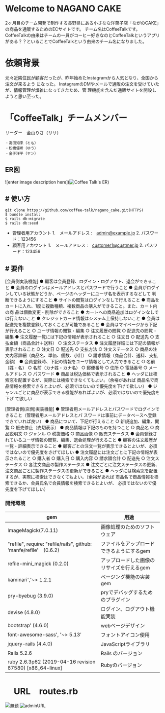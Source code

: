 
# Welcome to  NAGANO CAKE

2ヶ月目のチーム開発で制作する長野県にある小さなな洋菓子店「ながのCAKE」の商品を通販するためのECサイトです。
チーム名はCoffeeTalkです。CoffeeTalkの由来はチームの一員がコーヒー好きなのとCoffeeTalkというアプリがある？？といることでCoffeeTalkという由来のチーム名になりました。

# 依頼背景
元々近隣住民が顧客だったが、昨年始めたInstagramから人気となり、全国から注文が来るよう になった。 InstagramのDMやメールで通販の注文を受けていたが、情報管理が煩雑になってきたため、管 理機能を含んだ通販サイトを開設しようと思い至った。

# 「CoffeeTalk」チームメンバー
リーダー　金山りさ（リサ）
	
	・高田知来（とも）
	・松橋優希（ゆう）
	・金子洋平（ヤン）
## ER図
![enter image description here](![Coffee Talk's ER](https://user-images.githubusercontent.com/85179281/130900600-932b6cc0-e9b6-4170-b045-497c24887fc0.png))

## # 使い方

    git clone https://github.com/coffee-talk/nagano_cake.git(HTTPS)
    $ bundle install
    $ rails db:migrate
    $ rails db:seed

 - 管理者用アカウント
	 1.　メールアドレス :　admin@example.jp
	 2.	パスワード：123456
 - 顧客用アカウント
	 1.　メールアドレス :　customer1@custmer.jp
	 2.	パスワード：123456


## # 要件

[会員側実装機能]
● 顧客は会員登録、ログイン・ログアウト、退会ができること
● 会員のログインはメールアドレスとパスワードで行うこと
● 会員がログインしている状態かどうか、ページのヘッダーにユーザ名を表示するなどして
判断できるようにすること
● サイトの閲覧はログインなしで行えること
● 商品をカートに入れ、1度に複数種類、複数商品の購入ができること。また、カート内の商
品は個数変更・削除ができること
● カートへの商品追加はログインなしでは行えないこと
● クレジットカード情報はシステム上保持しないこと
● 会員は配送先を複数登録しておくことが可能であること
● 会員はマイページから下記が行えること
○ ユーザ情報の閲覧・編集
○ 注文履歴の閲覧
○ 配送先の閲覧・編集
● 注文履歴一覧には下記の情報が表示されること
○ 注文日
○ 配送先
○ 支払金額（商品合計＋送料）
○ 注文ステータス
● 注文履歴詳細には下記の情報が表示されること
○ 注文日
○ 配送先
○ 支払方法
○ 注文ステータス
○ 商品の注文内容詳細（商品名、単価、個数、小計）
○ 請求情報（商品合計、送料、支払金額）
● 会員登録時、下記の情報をユーザ情報として入力できること
○ 名前（姓・名）
○ 名前（カナ姓・カナ名）
○ 郵便番号
○ 住所
○ 電話番号
○ メールアドレス
○ パスワード
● 商品は税込価格で表示されること
● ヘッダには検索窓を配置するが、実際には検索できなくてもよい。（余裕があれば
商品名で商品情報を検索できるとよいが、必須ではないので優先度を下げて欲しい）
● ジャンルごとに商品が表示できる機能があればよいが、必須ではないので優先度を下げ
て欲しい

[管理者側(店側)実装機能]
● 管理者用メールアドレスとパスワードでログインできること（管理者用メールアドレスとパ
スワードは事前にデータベースへ登録できていれば良い）
● 商品について、下記が行えること
○ 新規追加、編集、閲覧
○ 販売停止（売切表示）
● 商品情報は下記のものを持つこと
○ 商品名
○ 商品説明文
○ ジャンル
○ 税抜価格
○ 商品画像
○ 販売ステータス
● 会員登録されているユーザ情報の閲覧、編集、退会処理が行えること
● 顧客の注文履歴が一覧・詳細表示できること
● 顧客ごとの注文一覧が表示できるとよいが、必須ではないので優先度をさげてほしい
● 注文履歴には注文ごとに下記の情報が表示されること
○ 購入者
○ 購入日
○ 購入内容
○ 請求額合計
○ 配送先
○ 注文ステータス
○ 各注文商品の製作ステータス
● 注文ごとに注文ステータスの更新、注文商品ごとに製作ステータスの更新ができること
● ヘッダには検索窓を配置するが、実際に検索はできなくてもよい。（余裕があれば
商品名で商品情報を検索できるか、会員氏名で会員情報を検索できるとよいが、
必須ではないので優先度を下げてほしい）

### 開発環境
| gem  | 用途 |
|--|--|
| ImageMagick(7.0.11) |画像処理のためのソフトウェア|
|"refile", require: "refile/rails", github: 'manfe/refile'　(0.6.2)|ファイルをアップロードできるようにするgem|
|refile-mini_magick (0.2.0)|アップロードした画像のリサイズを行えるgem|
|kaminari','~> 1.2.1|ページング機能の実装gem|
|pry-byebug (3.9.0)|pryでデバッグするためのプラグイン|
|devise (4.8.0)|ログイン、ログアウト機能実装|
|bootstrap' (4.6.0)|webページデザイン|
|font-awesome-sass', '~> 5.13'|フォントアイコン使用|
|jquery-rails (4.4.0)|JavaScriptライブラリ|
|Rails 5.2.6|Rails のバージョン|
ruby 2.6.3p62 (2019-04-16 revision 67580) [x86_64-linux]|Rubyのバージョン|


# 　URL　routes.rb

![無題](https://user-images.githubusercontent.com/85179281/130906713-987338fe-d417-4353-a6f0-e601882d9de2.png)
![adminURL](https://user-images.githubusercontent.com/85179281/130906770-19d97fe3-28ed-41c5-ac91-5eebc74786c9.png)
